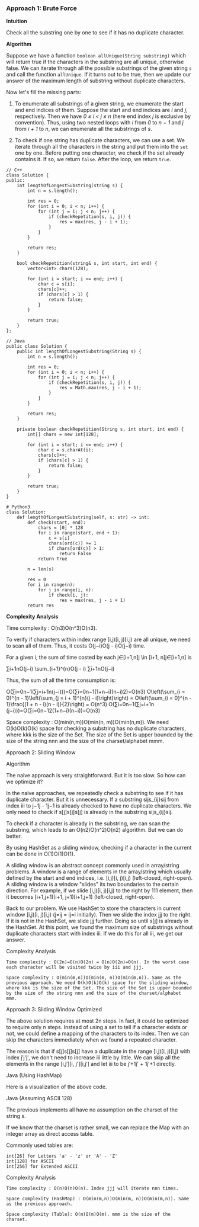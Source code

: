 ### Approach 1: Brute Force

**Intuition**

Check all the substring one by one to see if it has no duplicate character.

**Algorithm**

Suppose we have a function `boolean allUnique(String substring)` which will return true if the characters in the substring are all unique, otherwise false. We can iterate through all the possible substrings of the given string `s` and call the function `allUnique`. If it turns out to be true, then we update our answer of the maximum length of substring without duplicate characters.

Now let's fill the missing parts:

1. To enumerate all substrings of a given string, we enumerate the start and end indices of them. Suppose the start and end indices are *i* and *j*, respectively. Then we have *0 ≤ i < j ≤ n* (here end index *j* is exclusive by convention). Thus, using two nested loops with *i* from *0* to *n − 1* and *j* from *i + 1* to *n*, we can enumerate all the substrings of *s*.

2. To check if one string has duplicate characters, we can use a set. We iterate through all the characters in the string and put them into the `set` one by one. Before putting one character, we check if the set already contains it. If so, we return `false`. After the loop, we return `true`.

```
// C++
class Solution {
public:
    int lengthOfLongestSubstring(string s) {
        int n = s.length();

        int res = 0;
        for (int i = 0; i < n; i++) {
            for (int j = i; j < n; j++) {
                if (checkRepetition(s, i, j)) {
                    res = max(res, j - i + 1);
                }
            }
        }

        return res;
    }

    bool checkRepetition(string& s, int start, int end) {
        vector<int> chars(128);

        for (int i = start; i <= end; i++) {
            char c = s[i];
            chars[c]++;
            if (chars[c] > 1) {
                return false;
            }
        }

        return true;
    }
};
```

```
// Java
public class Solution {
    public int lengthOfLongestSubstring(String s) {
        int n = s.length();

        int res = 0;
        for (int i = 0; i < n; i++) {
            for (int j = i; j < n; j++) {
                if (checkRepetition(s, i, j)) {
                    res = Math.max(res, j - i + 1);
                }
            }
        }

        return res;
    }

    private boolean checkRepetition(String s, int start, int end) {
        int[] chars = new int[128];

        for (int i = start; i <= end; i++) {
            char c = s.charAt(i);
            chars[c]++;
            if (chars[c] > 1) {
                return false;
            }
        }

        return true;
    }
}
```

```
# Python3
class Solution:
    def lengthOfLongestSubstring(self, s: str) -> int:
        def check(start, end):
            chars = [0] * 128
            for i in range(start, end + 1):
                c = s[i]
                chars[ord(c)] += 1
                if chars[ord(c)] > 1:
                    return False
            return True

        n = len(s)

        res = 0
        for i in range(n):
            for j in range(i, n):
                if check(i, j):
                    res = max(res, j - i + 1)
        return res
```

**Complexity Analysis**

Time complexity : O(n3)O(n^3)O(n3).

To verify if characters within index range [i,j)[i, j)[i,j) are all unique, we need to scan all of them. Thus, it costs O(j−i)O(j - i)O(j−i) time.

For a given i, the sum of time costed by each j∈[i+1,n]j \in [i+1, n]j∈[i+1,n] is

∑i+1nO(j−i) \sum_{i+1}^{n}O(j - i) ∑i+1n​O(j−i)

Thus, the sum of all the time consumption is:

O(∑i=0n−1(∑j=i+1n(j−i)))=O(∑i=0n−1(1+n−i)(n−i)2)=O(n3) O\left(\sum_{i = 0}^{n - 1}\left(\sum_{j = i + 1}^{n}(j - i)\right)\right) = O\left(\sum_{i = 0}^{n - 1}\frac{(1 + n - i)(n - i)}{2}\right) = O(n^3) O(∑i=0n−1​(∑j=i+1n​(j−i)))=O(∑i=0n−1​2(1+n−i)(n−i)​)=O(n3)

Space complexity : O(min(n,m))O(min(n, m))O(min(n,m)). We need O(k)O(k)O(k) space for checking a substring has no duplicate characters, where kkk is the size of the Set. The size of the Set is upper bounded by the size of the string nnn and the size of the charset/alphabet mmm.

Approach 2: Sliding Window

Algorithm

The naive approach is very straightforward. But it is too slow. So how can we optimize it?

In the naive approaches, we repeatedly check a substring to see if it has duplicate character. But it is unnecessary. If a substring sijs_{ij}sij​ from index iii to j−1j - 1j−1 is already checked to have no duplicate characters. We only need to check if s[j]s[j]s[j] is already in the substring sijs_{ij}sij​.

To check if a character is already in the substring, we can scan the substring, which leads to an O(n2)O(n^2)O(n2) algorithm. But we can do better.

By using HashSet as a sliding window, checking if a character in the current can be done in O(1)O(1)O(1).

A sliding window is an abstract concept commonly used in array/string problems. A window is a range of elements in the array/string which usually defined by the start and end indices, i.e. [i,j)[i, j)[i,j) (left-closed, right-open). A sliding window is a window "slides" its two boundaries to the certain direction. For example, if we slide [i,j)[i, j)[i,j) to the right by 111 element, then it becomes [i+1,j+1)[i+1, j+1)[i+1,j+1) (left-closed, right-open).

Back to our problem. We use HashSet to store the characters in current window [i,j)[i, j)[i,j) (j=ij = ij=i initially). Then we slide the index jjj to the right. If it is not in the HashSet, we slide jjj further. Doing so until s[j] is already in the HashSet. At this point, we found the maximum size of substrings without duplicate characters start with index iii. If we do this for all iii, we get our answer.

Complexity Analysis

    Time complexity : O(2n)=O(n)O(2n) = O(n)O(2n)=O(n). In the worst case each character will be visited twice by iii and jjj.

    Space complexity : O(min(m,n))O(min(m, n))O(min(m,n)). Same as the previous approach. We need O(k)O(k)O(k) space for the sliding window, where kkk is the size of the Set. The size of the Set is upper bounded by the size of the string nnn and the size of the charset/alphabet mmm.

Approach 3: Sliding Window Optimized

The above solution requires at most 2n steps. In fact, it could be optimized to require only n steps. Instead of using a set to tell if a character exists or not, we could define a mapping of the characters to its index. Then we can skip the characters immediately when we found a repeated character.

The reason is that if s[j]s[j]s[j] have a duplicate in the range [i,j)[i, j)[i,j) with index j′j'j′, we don't need to increase iii little by little. We can skip all the elements in the range [i,j′][i, j'][i,j′] and let iii to be j′+1j' + 1j′+1 directly.

Java (Using HashMap)

Here is a visualization of the above code.

Java (Assuming ASCII 128)

The previous implements all have no assumption on the charset of the string s.

If we know that the charset is rather small, we can replace the Map with an integer array as direct access table.

Commonly used tables are:

    int[26] for Letters 'a' - 'z' or 'A' - 'Z'
    int[128] for ASCII
    int[256] for Extended ASCII

Complexity Analysis

    Time complexity : O(n)O(n)O(n). Index jjj will iterate nnn times.

    Space complexity (HashMap) : O(min(m,n))O(min(m, n))O(min(m,n)). Same as the previous approach.

    Space complexity (Table): O(m)O(m)O(m). mmm is the size of the charset.
